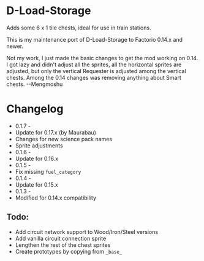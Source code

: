 # D-Load-Storage
Adds some 6 x 1 tile chests, ideal for use in train stations.

This is my maintenance port of D-Load-Storage to Factorio 0.14.x and newer. 

Not my work, I just made the basic changes to get the mod working on 0.14. I got lazy and didn't adjust all the sprites, all the horizontal sprites are adjusted, but only the vertical Requester is adjusted among the vertical chests. Among the 0.14 changes was removing anything about Smart chests.
--Mengmoshu

# Changelog
* 0.1.7 -
* Update for 0.17.x (by Maurabau)
* Changes for new science pack names
* Sprite adjustments
* 0.1.6 -
* Update for 0.16.x
* 0.1.5 -
* Fix missing `fuel_category`
* 0.1.4 -
* Update for 0.15.x
* 0.1.3 -
* Modified for 0.14.x compatibility

## Todo:
* Add circuit network support to Wood/Iron/Steel versions
* Add vanilla circuit connection sprite
* Lengthen the rest of the chest sprites
* Create prototypes by copying from `_base_`
